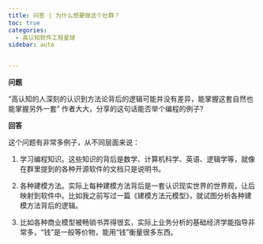 ```yaml
---
title: 问答 | 为什么想要做这个社群？
toc: true
categories: 
  - 高认知软件工程星球
sidebar: auto


---
```


**问题**

“高认知的人深刻的认识到方法论背后的逻辑可能并没有差异，能掌握这套自然也能掌握另外一套” 作者大大，分享的这句话能否举个编程的例子?



**回答**



这个问题有非常多例子，从不同层面来说：

1. 学习编程知识。这些知识的背后是数学、计算机科学、英语、逻辑学等，就像在群里提到的各种开源软件的文档只是说明书。

2. 各种建模方法。实际上每种建模方法背后是一套认识现实世界的世界观，让后映射到软件中。比如我之前写过一篇《建模方法元模型》，就试图分析各种建模方法背后的逻辑。

3. 比如各种商业模型被畅销书弄得很玄，实际上业务分析的基础经济学能指导非常多，“钱”是一般等价物，能用“钱”衡量很多东西。

